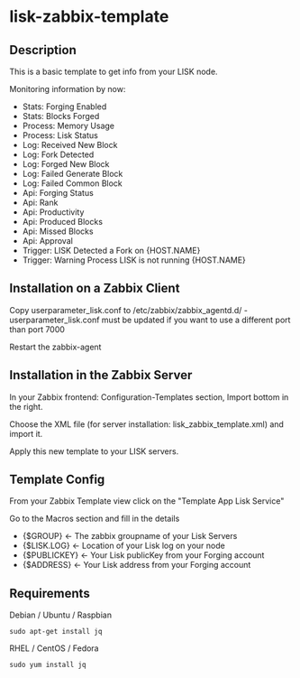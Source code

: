 lisk-zabbix-template
=====================

Description
-----------

This is a basic template to get info from your LISK node. 

Monitoring information by now:

* Stats: Forging Enabled
* Stats: Blocks Forged
* Process: Memory Usage
* Process: Lisk Status
* Log: Received New Block
* Log: Fork Detected
* Log: Forged New Block
* Log: Failed Generate Block
* Log: Failed Common Block
* Api: Forging Status	
* Api: Rank
* Api: Productivity
* Api: Produced Blocks
* Api: Missed Blocks
* Api: Approval
* Trigger: LISK Detected a Fork on {HOST.NAME}
* Trigger: Warning Process LISK is not running {HOST.NAME}

Installation on a Zabbix Client
-------------------------------

Copy userparameter_lisk.conf to /etc/zabbix/zabbix_agentd.d/ - userparameter_lisk.conf must be updated if you want to use a different port than port 7000

Restart the zabbix-agent

Installation in the Zabbix Server
---------------------------------

In your Zabbix frontend: Configuration-Templates section, Import bottom in the right.

Choose the XML file (for server installation: lisk_zabbix_template.xml) and import it.

Apply this new template to your LISK servers. 


Template Config
------------

From your Zabbix Template view click on the "Template App Lisk Service"

Go to the Macros section and fill in the details

* {$GROUP} <- The zabbix groupname of your Lisk Servers
* {$LISK.LOG} <- Location of your Lisk log on your node
* {$PUBLICKEY} <- Your Lisk publicKey from your Forging account
* {$ADDRESS} <- Your Lisk address from your Forging account


Requirements
------------

Debian / Ubuntu / Raspbian
```
sudo apt-get install jq
```

RHEL / CentOS / Fedora
```
sudo yum install jq
```